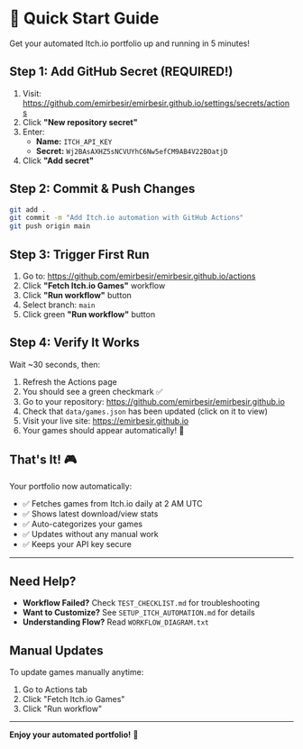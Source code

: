# 🚀 Quick Start Guide

Get your automated Itch.io portfolio up and running in 5 minutes!

## Step 1: Add GitHub Secret (REQUIRED!)

1. Visit: https://github.com/emirbesir/emirbesir.github.io/settings/secrets/actions
2. Click **"New repository secret"**
3. Enter:
   - **Name:** `ITCH_API_KEY`
   - **Secret:** `Wj2BAsAXHZ5sNCVUYhC6Nw5efCM9AB4V22BOatjD`
4. Click **"Add secret"**

## Step 2: Commit & Push Changes

```bash
git add .
git commit -m "Add Itch.io automation with GitHub Actions"
git push origin main
```

## Step 3: Trigger First Run

1. Go to: https://github.com/emirbesir/emirbesir.github.io/actions
2. Click **"Fetch Itch.io Games"** workflow
3. Click **"Run workflow"** button
4. Select branch: `main`
5. Click green **"Run workflow"** button

## Step 4: Verify It Works

Wait ~30 seconds, then:

1. Refresh the Actions page
2. You should see a green checkmark ✅
3. Go to your repository: https://github.com/emirbesir/emirbesir.github.io
4. Check that `data/games.json` has been updated (click on it to view)
5. Visit your live site: https://emirbesir.github.io
6. Your games should appear automatically! 🎉

## That's It! 🎮

Your portfolio now automatically:
- ✅ Fetches games from Itch.io daily at 2 AM UTC
- ✅ Shows latest download/view stats
- ✅ Auto-categorizes your games
- ✅ Updates without any manual work
- ✅ Keeps your API key secure

---

## Need Help?

- **Workflow Failed?** Check `TEST_CHECKLIST.md` for troubleshooting
- **Want to Customize?** See `SETUP_ITCH_AUTOMATION.md` for details
- **Understanding Flow?** Read `WORKFLOW_DIAGRAM.txt`

## Manual Updates

To update games manually anytime:
1. Go to Actions tab
2. Click "Fetch Itch.io Games"
3. Click "Run workflow"

---

**Enjoy your automated portfolio!** 🚀
